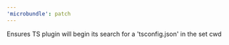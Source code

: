 ```yaml
---
'microbundle': patch
---
```


Ensures TS plugin will begin its search for a 'tsconfig.json' in the set cwd
